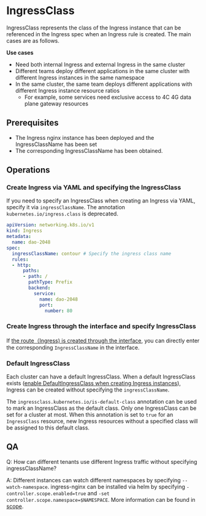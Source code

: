 
# IngressClass

IngressClass represents the class of the Ingress instance that can be referenced in the Ingress spec when an Ingress rule is created. The main cases are as follows.

**Use cases**

* Need both internal Ingress and external Ingress in the same cluster
* Different teams deploy different applications in the same cluster with different Ingress instances in the same namespace
* In the same cluster, the same team deploys different applications with different Ingress instance resource ratios
    * For example, some services need exclusive access to 4C 4G data plane gateway resources

## Prerequisites

- The Ingress nginx instance has been deployed and the IngressClassName has been set
- The corresponding IngressClassName has been obtained.

## Operations

### Create Ingress via YAML and specifying the IngressClass

If you need to specify an IngressClass when creating an Ingress via YAML, specify it via `ingressClassName`.
The annotation ``kubernetes.io/ingress.class`` is deprecated.

```yaml
apiVersion: networking.k8s.io/v1
kind: Ingress
metadata:
  name: dao-2048
spec:
  ingressClassName: contour # Specify the ingress class name
  rules:
  - http:
      paths:
      - path: /
        pathType: Prefix
        backend:
          service:
            name: dao-2048
            port:
              number: 80
```

### Create Ingress through the interface and specify IngressClass

If [the route（Ingress) is created through the interface](../../../kpanda/user-guide/network/create-ingress.md), you can directly enter the corresponding `IngressClassName` in the interface.

### Default IngressClass

Each cluster can have a default IngressClass. When a default IngressClass exists ([enable DefaultIngressClass when creating Ingress instances](install.md)), Ingress can be created without specifying the `ingressClassName`.

The `ingressclass.kubernetes.io/is-default-class` annotation can be used to mark an IngressClass as the default class. Only one IngressClass can be set for a cluster at most.
When this annotation is set to `true` for an `IngressClass` resource, new Ingress resources without a specified class will be assigned to this default class.

## QA

Q: How can different tenants use different Ingress traffic without specifying ingressClassName?

A: Different instances can watch different namespaces by specifying `--watch-namespace`.
ingress-nginx can be installed via helm by specifying `-controller.scope.enabled=true` and `-set controller.scope.namespace=$NAMESPACE`.
More information can be found in [scope](https://kubernetes.github.io/ingress-nginx/deploy/#scope).
